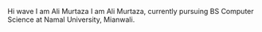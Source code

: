 Hi wave I am Ali Murtaza
I am Ali Murtaza, currently pursuing BS Computer Science at Namal University, Mianwali.

